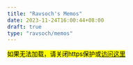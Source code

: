 ```yaml
---
title: "Ravsoch's Memos"
date: 2023-11-24T16:00:44+08:00
draft: true
type: "ravsoch/memos"
---
```

<mark>如果无法加载，请关闭https保护或[访问这里](http://121.40.130.165:5230/u/Ravsoch)</mark>
<div id="memos" class="memos">
</div>